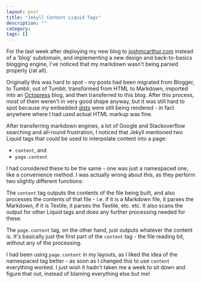 ```yaml
---
layout: post
title: "Jekyll Content Liquid Tags"
description: ""
category: 
tags: []
---
```


For the last week after deploying my new blog to [joshmcarthur.com](http://joshmcarthur.com) instead of a 'blog' subdomain, and implementing a new design and back-to-basics blogging engine, I've noticed that my markdown wasn't being parsed properly (/at all). 

Originally this was hard to spot - my posts had been migrated from Blogger, to Tumblr, out of Tumblr, transformed from HTML to Markdown, imported into an [Octopress](http://www.octopres.org) blog, and then transferred to this blog. After this process, most of them weren't in very good shape anyway, but it was still hard to spot because my embedded [gists](http://gist.github.com) were still being rendered - in fact anywhere where I had used actual HTML markup was fine.

After transferring markdown engines, a lot of Google and Stackoverflow searching and all-round frustration, I noticed that Jekyll mentioned two Liquid tags that could be used to interpolate content into a page:

* `content`, and
* `page.content`

I had considered these to be the same - one was just a namespaced one, like a convenience method. I was actually wrong about this, as they perform two slightly different functions:

The `content` tag outputs the contents of the file being built, and also processes the contents of that file - i.e. if it is a Markdown file, it parses the Markdown, if it is Textile, it parses the Textile, etc. etc. It also scans the output for other Liquid tags and does any further processing needed for these.

The `page.content` tag, on the other hand, just outputs whatever the content is. It's basically just the first part of the `content` tag - the file reading bit, without any of the processing.

I had been using `page.content` in my layouts, as I liked the idea of the namespaced tag better - as soon as I changed this to use `content` everything worked. I just wish it hadn't taken me a week to sit down and figure that out, instead of blaming everything else but me!